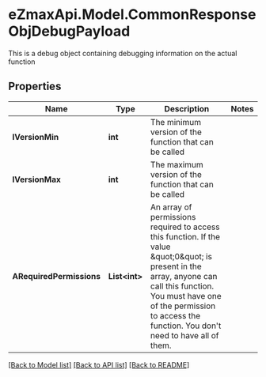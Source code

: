 # eZmaxApi.Model.CommonResponseObjDebugPayload
This is a debug object containing debugging information on the actual function

## Properties

Name | Type | Description | Notes
------------ | ------------- | ------------- | -------------
**IVersionMin** | **int** | The minimum version of the function that can be called | 
**IVersionMax** | **int** | The maximum version of the function that can be called | 
**ARequiredPermissions** | **List&lt;int&gt;** | An array of permissions required to access this function.  If the value \&quot;0\&quot; is present in the array, anyone can call this function.  You must have one of the permission to access the function. You don&#39;t need to have all of them. | 

[[Back to Model list]](../README.md#documentation-for-models) [[Back to API list]](../README.md#documentation-for-api-endpoints) [[Back to README]](../README.md)

